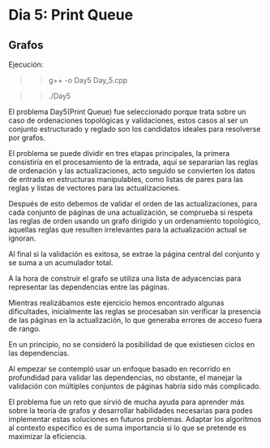 # Dia 5: Print Queue
## Grafos  
Ejecución:  
>> g++ -o Day5 Day_5.cpp

>> ./Day5

El problema Day5(Print Queue) fue seleccionado porque trata sobre un caso de ordenaciones topológicas y validaciones, estos casos al ser un conjunto estructurado y reglado son los candidatos ideales para resolverse por grafos.

El problema se puede dividir en tres etapas principales, la primera consistiría en el procesamiento de la entrada, aquí se separarían las reglas de ordenación y las actualizaciones, acto seguido se convierten los datos de entrada en estructuras manipulables, como listas de pares para las reglas y listas de vectores para las actualizaciones.

Después de esto debemos de validar el orden de las actualizaciones, para cada conjunto de páginas de una actualización, se comprueba si respeta las reglas de orden usando un grafo dirigido y un ordenamiento topológico, aquellas reglas que resulten irrelevantes para la actualización actual se ignoran.

Al final si la validación es exitosa, se extrae la página central del conjunto y se suma a un acumulador total.

A la hora de construir el grafo se utiliza una lista de adyacencias para representar las dependencias entre las páginas.

Mientras realizábamos este ejercicio hemos encontrado algunas dificultades, inicialmente las reglas se procesaban sin verificar la presencia de las páginas en la actualización, lo que generaba errores de acceso fuera de rango.

En un principio, no se consideró la posibilidad de que existiesen ciclos en las dependencias.

Al empezar se contempló usar un enfoque basado en recorrido en profundidad para validar las dependencias, no obstante, el manejar la validación con múltiples conjuntos de páginas habría sido más complicado.

El problema fue un reto que sirvió de mucha ayuda para aprender más sobre la teoría de grafos y desarrollar habilidades necesarias para podes implementar estas soluciones en futuros problemas. Adaptar los algoritmos al contexto especifico es de suma importancia si lo que se pretende es maximizar la eficiencia.
